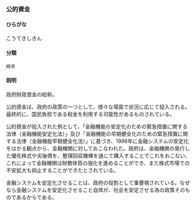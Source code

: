 <div style="display:none;">

## [あ行](securities-terms?id=あ行)
## [か行](securities-terms?id=か行)

</div>

### 公的資金

#### ひらがな

こうてきしきん

#### 分類

`経済`

#### 説明

政府財政資金の総称。
 
公的資金は、政府の政策の一つとして、様々な場面で状況に応じて投入される。最終的に、国民負担である税金を利用する可能性があるものされている。
 
公的資金が投入された例として、「金融機能の安定化のための緊急措置に関する法律（金融機能安定化法）」及び「金融機能の早期健全化のための緊急措置に関する法律（金融機能早期健全化法）」に基づき、1998年に金融システムの安定化をはかる観点から、金融機関に対しておこなわれた。政府は、金融機関の発行した優先株式や劣後債を、整理回収機構を通じて購入することでこれをおこない、これによって金融機関は財務体質の強化を進めることができ、また株式市場での不安拡大も抑止することができたとされている。
 
金融システムを安定化させることは、政府の役割として重要視されている。なぜなら金融システムを安定化させること自体が、社会を安定させる為の政策そのものであるからである。

<div style="display:none;">

## [さ行](securities-terms?id=さ行)
## [た行](securities-terms?id=た行)
## [な行](securities-terms?id=な行)
## [は行](securities-terms?id=は行)
## [ま行](securities-terms?id=ま行)
## [や行](securities-terms?id=や行)
## [ら行](securities-terms?id=ら行)
## [わ行](securities-terms?id=わ行)
## [英数字・記号](securities-terms?id=英数字・記号)

</div>

